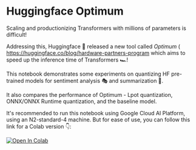# Huggingface Optimum

Scaling and productionizing Transformers with millions of parameters is difficult!

Addressing this, Huggingface 🤗 released a new tool called _Optimum_ ( https://huggingface.co/blog/hardware-partners-program which aims to speed up the inference time of Transformers 🏎️!

This notebook demonstrates some experiments on quantizing HF pre-trained models for sentiment analysis 🎭 and summarization 🤏.

It also compares the performance of Optimum - Lpot quantization, ONNX/ONNX Runtime quantization, and the baseline model.

It's recommended to run this notebook using Google Cloud AI Platform, using an N2-standard-4 machine. But for ease of use, you can follow this link for a Colab version 👇:

[![Open In Colab](https://colab.research.google.com/assets/colab-badge.svg)](https://colab.research.google.com/github/ml6team/quick-tips/blob/main/nlp/2021_10_12_huggingface_optimum/optimum.ipynb)
